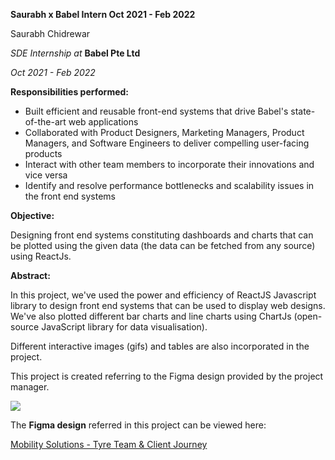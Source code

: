 **Saurabh x Babel Intern Oct 2021 - Feb 2022**

Saurabh Chidrewar

_SDE Internship at_  **Babel Pte Ltd** 

_Oct 2021 - Feb 2022_


**Responsibilities performed:**

- Built efficient and reusable front-end systems that drive Babel&#39;s state-of-the-art web applications
- Collaborated with Product Designers, Marketing Managers, Product Managers, and Software Engineers to deliver compelling user-facing products
- Interact with other team members to incorporate their innovations and vice versa
- Identify and resolve performance bottlenecks and scalability issues in the front end systems

**Objective:**

Designing front end systems constituting dashboards and charts that can be plotted using the given data (the data can be fetched from any source) using ReactJs.

**Abstract:**

In this project, we&#39;ve used the power and efficiency of ReactJS Javascript library to design front end systems that can be used to display web designs. We&#39;ve also plotted different bar charts and line charts using ChartJs (open-source JavaScript library for data visualisation).

Different interactive images (gifs) and tables are also incorporated in the project.

This project is created referring to the Figma design provided by the project manager.

![](RackMultipart20220210-4-17p5awt_html_6b8a25810bb475b.png)

The  **Figma design**  referred in this project can be viewed here:

[Mobility Solutions - Tyre Team &amp; Client Journey](https://www.figma.com/proto/S4XryQTeJ1ZHXytA7bWER9/Mobility-Solutions---Tyre-Team-%26-Client-Journey?node-id=1%3A2018&amp;starting-point-node-id=1%3A2018&amp;scaling=scale-down-width)
